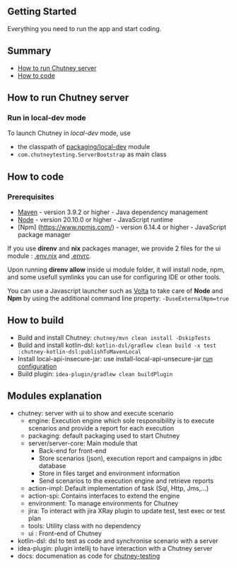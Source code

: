 ## Getting Started

Everything you need to run the app and start coding.

## Summary

* [How to run Chutney server](#use)
* [How to code](#code)

## <a name="use"></a> How to run Chutney server

### Run in local-dev mode
To launch Chutney in _local-dev_ mode, use
* the classpath of [packaging/local-dev](chutney/packaging/local-dev) module
* `com.chutneytesting.ServerBootstrap` as main class

## <a name="code"></a> How to code

### Prerequisites

* [Maven](https://maven.apache.org/) - version 3.9.2 or higher - Java dependency management
* [Node](https://nodejs.org/en/) - version 20.10.0 or higher - JavaScript runtime
* [Npm] (https://www.npmjs.com/) - version 6.14.4 or higher - JavaScript package manager

If you use **direnv** and **nix** packages manager, we provide 2 files for the ui module : [.env.nix](../.env.nix) and [.envrc](../.envrc).

Upon running **direnv allow** inside ui module folder, it will install node, npm, and some usefull symlinks you can use for configuring IDE or other tools.

You can use a Javascript launcher such as [Volta](https://volta.sh/) to take care of **Node** and **Npm** by using the additional command line property: `-DuseExternalNpm=true`

## How to build 

* Build and install Chutney: `chutney/mvn clean install -DskipTests`
* Build and install kotlin-dsl: `kotlin-dsl/gradlew clean build -x test :chutney-kotlin-dsl:publishToMavenLocal`
* Install local-api-insecure-jar: use install-local-api-unsecure-jar [run configuration](https://github.com/chutney-testing/chutney/blob/main/.idea/runConfigurations/install_local_api_unsecure_jar.xml)
* Build plugin: `idea-plugin/gradlew clean buildPlugin`

## Modules explanation

* chutney: server with ui to show and execute scenario
  * engine: Execution engine which sole responsibility is to execute scenarios and provide a report for each execution
  * packaging: default packaging used to start Chutney
  * server/server-core: Main module that
    * Back-end for front-end
    * Store scenarios (json), execution report and campaigns in jdbc database
    * Store in files target and environment information
    * Send scenarios to the execution engine and retrieve reports
  * action-impl: Default implementation of task (Sql, Http, Jms,...)
  * action-spi: Contains interfaces to extend the engine
  * environment: To manage environments for Chutney
  * jira: To interact with jira XRay plugin to update test, test exec or test plan
  * tools: Utility class with no dependency
  * ui : Front-end of Chutney
* kotlin-dsl: dsl to test as code and synchronise scenario with a server
* idea-plugin: plugin intellij to have interaction with a Chutney server
* docs: documenation as code for [chutney-testing](https://www.chutney-testing.com)

